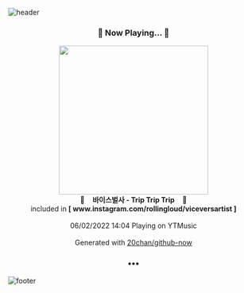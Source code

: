 ![header](https://capsule-render.vercel.app/api?type=wave&height=170&section=header&text=Hi.%20I'm%20SHIFT&fontColor=090707&fontAlignX=45&fontAlignY=65&fontSize=100)

<h3 align="center">🎵 Now Playing... 🎵</h3>
<p align="center">
  <a href="https://music.youtube.com/watch?v=DjHtJIkCVxY">
    <img width="300" src="https://lh3.googleusercontent.com/cQ32yOpoki6JdUe_ezvEMICOM916zoc7_hfzjdsPpZ0kat3hx0y4vLEdaqM735AO77VaoVRRG3guEuZu">
  </a>
  <br>
  🎵&nbsp&nbsp&nbsp <b>바이스벌사 - Trip Trip Trip</b> &nbsp&nbsp&nbsp🎵
  <br>
  included in <b>[ www.instagram.com/rollingloud/viceversartist ]</b>
  
  <br />
  <br />
  06/02/2022 14:04 Playing on YTMusic
  <br />
  <br />
  Generated with <a href="https://github.com/20chan/github-now">20chan/github-now</a>
</p>

<h3 align="center">•••</h3>

![footer](https://capsule-render.vercel.app/api?type=wave&height=150&section=footer)
